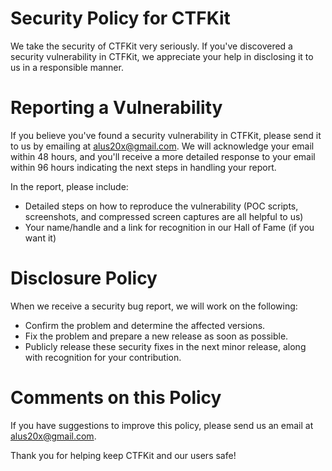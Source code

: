 # Security Policy for CTFKit

We take the security of CTFKit very seriously. If you've discovered a security vulnerability in CTFKit, we appreciate your help in disclosing it to us in a responsible manner.

# Reporting a Vulnerability
If you believe you've found a security vulnerability in CTFKit, please send it to us by emailing at alus20x@gmail.com. We will acknowledge your email within 48 hours, and you'll receive a more detailed response to your email within 96 hours indicating the next steps in handling your report.

In the report, please include:
- Detailed steps on how to reproduce the vulnerability (POC scripts, screenshots, and compressed screen captures are all helpful to us)
- Your name/handle and a link for recognition in our Hall of Fame (if you want it)

# Disclosure Policy
When we receive a security bug report, we will work on the following:
- Confirm the problem and determine the affected versions.
- Fix the problem and prepare a new release as soon as possible.
- Publicly release these security fixes in the next minor release, along with recognition for your contribution.

# Comments on this Policy
If you have suggestions to improve this policy, please send us an email at alus20x@gmail.com.

Thank you for helping keep CTFKit and our users safe!
